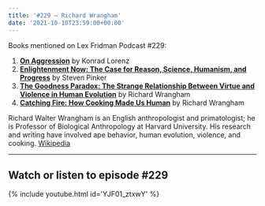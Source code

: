 ```yaml
---
title: '#229 – Richard Wrangham'
date: '2021-10-10T23:59:00+00:00'
---
```


Books mentioned on Lex Fridman Podcast #229:

1. <b><a href="https://amzn.to/3WgswgW" target="_blank" rel="sponsored noopener noreferrer">On Aggression</a></b> by Konrad Lorenz
2. <b><a href="https://amzn.to/3ZyO2jT" target="_blank" rel="sponsored noopener noreferrer">Enlightenment Now: The Case for Reason, Science, Humanism, and Progress</a></b> by Steven Pinker
3. <b><a href="https://amzn.to/3X7yylg" target="_blank" rel="sponsored noopener noreferrer">The Goodness Paradox: The Strange Relationship Between Virtue and Violence in Human Evolution</a></b> by Richard Wrangham
4. <b><a href="https://amzn.to/3X7yJwW" target="_blank" rel="sponsored noopener noreferrer">Catching Fire: How Cooking Made Us Human</a></b> by Richard Wrangham

<!--more-->

Richard Walter Wrangham is an English anthropologist and primatologist; he is Professor of Biological Anthropology at Harvard University. His research and writing have involved ape behavior, human evolution, violence, and cooking. <a href="https://en.wikipedia.org/wiki/Richard_Wrangham" target="_blank">Wikipedia</a>

- - - - - -

## Watch or listen to episode #229

{% include youtube.html id='YJF01_ztxwY' %}